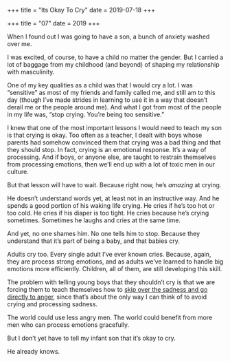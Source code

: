 +++
title = "Its Okay To Cry"
date = 2019-07-18
+++

+++
title = "07"
date = 2019
+++

When I found out I was going to have a son, a bunch of anxiety washed over me.

I was excited, of course, to have a child no matter the gender. But I carried a lot of baggage from my childhood (and beyond) of shaping my relationship with masculinity.

One of my key qualities as a child was that I would cry a lot. I was “sensitive” as most of my friends and family called me, and still am to this day (though I’ve made strides in learning to use it in a way that doesn’t derail me or the people around me). And what I got from most of the people in my life was, “stop crying. You’re being too sensitive.”

I knew that one of the most important lessons I would need to teach my son is that crying is okay. Too often as a teacher, I dealt with boys whose parents had somehow convinced them that crying was a bad thing and that they should stop. In fact, crying is an emotional response. It’s a way of processing. And if boys, or anyone else, are taught to restrain themselves from processing emotions, then we’ll end up with a lot of toxic men in our culture.

But that lesson will have to wait. Because right now, he’s _amazing_ at crying.

He doesn’t understand words yet, at least not in an instructive way. And he spends a good portion of his waking life crying. He cries if he’s too hot or too cold. He cries if his diaper is too tight. He cries because he’s crying sometimes. Sometimes he laughs and cries at the same time.

And yet, no one shames him. No one tells him to stop. Because they understand that it’s part of being a baby, and that babies cry. 

Adults cry too. Every single adult I’ve ever known cries. Because, again, they are process strong emotions, and as adults we’ve learned to handle big emotions more efficiently. Children, all of them, are still developing this skill. 

The problem with telling young boys that they shouldn’t cry is that we are forcing them to teach themselves how to [skip over the sadness and go directly to anger][1], since that’s about the only way I can think of to avoid crying and processing sadness. 

The world could use less angry men. The world could benefit from more men who can process emotions gracefully. 

But I don’t yet have to tell my infant son that it’s okay to cry. 

He already knows.

 [1]: http://www.ziahassan.com/daily/how-to-be-sad/